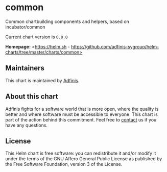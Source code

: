 common
======
Common chartbuilding components and helpers, based on incubator/common

Current chart version is `0.0.0`


**Homepage:** <https://helm.sh - https://github.com/adfinis-sygroup/helm-charts/tree/master/charts/common>


## Maintainers
This chart is maintained by [Adfinis](https://adfinis.com/?pk_campaign=github&pk_kwd=helm-charts).





## About this chart

Adfinis fights for a software world that is more open, where the quality is
better and where software must be accessible to everyone. This chart
is part of the action behind this commitment. Feel free to
[contact](https://adfinis.com/kontakt/?pk_campaign=github&pk_kwd=helm-charts)
us if you have any questions.

## License

This Helm chart is free software: you can redistribute it and/or modify it under the terms
of the GNU Affero General Public License as published by the Free Software Foundation,
version 3 of the License.
